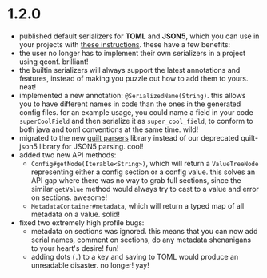 # 1.2.0
-  published default serializers for **TOML** and **JSON5**, which you can use in your projects with [these instructions](<https://github.com/QuiltMC/quilt-config#usage>). these have a few benefits:
  - the user no longer has to implement their own serializers in a project using qconf. brilliant!
  - the builtin serializers will always support the latest annotations and features, instead of making you puzzle out how to add them to yours. neat!
- implemented a new annotation: `@SerializedName(String)`. this allows you to have different names in code than the ones in the generated config files. for an example usage, you could name a field in your code `superCoolField` and then serialize it as `super_cool_field`, to conform to both java and toml conventions at the same time. wild!
- migrated to the new [quilt parsers](<https://github.com/QuiltMC/quilt-parsers>) library instead of our deprecated quilt-json5 library for JSON5 parsing. cool!
- added two new API methods:
    - `Config#getNode(Iterable<String>)`, which will return a `ValueTreeNode` representing either a config section or a config value. this solves an API gap where there was no way to grab full sections, since the similar `getValue` method would always try to cast to a value and error on sections. awesome!
    - `MetadataContainer#metadata`, which will return a typed map of all metadata on a value. solid!
- fixed two extremely high profile bugs:
    - metadata on sections was ignored. this means that you can now add serial names, comment on sections, do any metadata shenanigans to your heart's desire! fun!
    - adding dots (`.`) to a key and saving to TOML would produce an unreadable disaster. no longer! yay!

